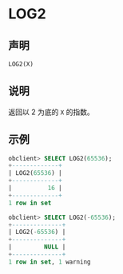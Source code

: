 # LOG2

## 声明

```sql
LOG2(X)
```

## 说明

返回以 2 为底的 `X` 的指数。

## 示例

```sql
obclient> SELECT LOG2(65536);
+-------------+
| LOG2(65536) |
+-------------+
|          16 |
+-------------+
1 row in set

obclient> SELECT LOG2(-65536);
+--------------+
| LOG2(-65536) |
+--------------+
|         NULL |
+--------------+
1 row in set, 1 warning 
```
